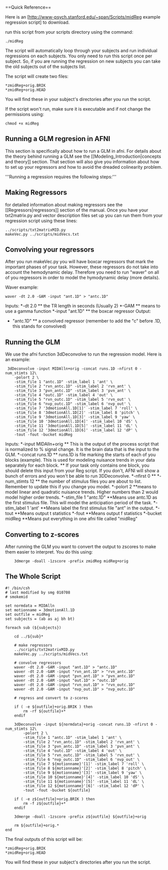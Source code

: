 ==Quick Reference==

Here is an [http://www-psych.stanford.edu/~span/Scripts/midReg example regression script] to download.

run this script from your scripts directory using the command:

``` 
./midReg
```

The script will automatically loop through your subjects and run individual regressions on each subjects.  You only need to run this script once per subject. So, if you are running the regression on new subjects you can take the old subjects out of the subjects list.

The script will create two files:
```
*zmidReg+orig.BRIK
*zmidReg+orig.HEAD 
```

You will find these in your subject's directories after you run the script.

If the script won't run, make sure it is executable and if not change the permissions using:

```
chmod +x midReg
```

## Running a GLM regresion in AFNI

This section is specifically about how to run a GLM in afni.  For details about the theory behind running a GLM see the [[Modeling_Introduction|concepts and theory]] section.  That section will also give you information about how to set up your regressors and how to avoid the dreaded colinearity problem.

'''Running a regression requires the following steps:'''

## Making Regressors

for detailed information about making regressors see the [[Regressors|regressors]] section of the manual.  Once you have your txt2matrix.py and vector description files set up you can run them from your regression script using these lines:

```
../scripts/txt2matrixMID.py
makeVec.py ../scripts/midVecs.txt
```

## Convolving your regressors

After you run makeVec.py you will have boxcar regressors that mark the important phases of your task.  However, these regressors do not take into account the hemodynamic delay.  Therefore you need to run "waver" on all of you regressors in order to model the hymodynamic delay (more details).  

Waver example:
```
waver -dt 2.0 -GAM -input "ant.1D" > "antc.1D"
```

Inputs:
*-dt 2.0
** the TR length in seconds (Usually 2) 
*-GAM
** means to use a gamma function
*-input "ant.1D"
** the boxcar regressor
Output:
* "antc.1D"
** a convolved regressor (remember to add the "c" before .1D, this stands for convolved)

## Running the GLM

We use the afni function 3dDeconvolve to run the regression model.  Here is an example:

```
 3dDeconvolve -input MIDAlln+orig -concat runs.1D -nfirst 0 -num_stimts 12\
    -polort 2 \
    -stim_file 1 "antc.1D" -stim_label 1 'ant' \
    -stim_file 2 "rvn_antc.1D" -stim_label 2 'rvn_ant' \
    -stim_file 3 "pvn_antc.1D" -stim_label 3 'pvn_ant' \
    -stim_file 4 "outc.1D" -stim_label 4 'out' \
    -stim_file 5 "rvn_outc.1D" -stim_label 5 'rvn_out' \
    -stim_file 6 "nvp_outc.1D" -stim_label 6 'nvp_out' \
    -stim_file 7 '3dmotionAll.1D[1]' -stim_label 7 'roll' \
    -stim_file 8 '3dmotionAll.1D[2]' -stim_label 8 'pitch' \
    -stim_file 9 '3dmotionAll.1D[3]' -stim_label 9 'yaw' \
    -stim_file 10 '3dmotionAll.1D[4]' -stim_label 10 'dS' \
    -stim_file 11 '3dmotionAll.1D[5]' -stim_label 11 'dL' \
    -stim_file 12 '3dmotionAll.1D[6]' -stim_label 12 'dP' \
    -tout -fout -bucket midReg
```

Inputs:
*-input MIDAlln+orig
** This is the output of the process script that is normalized to % signal change. It is the brain data that is the input to the GLM.
*-concat runs.1D
** runs.1D is file marking the starts of each of you blocks (example). This is used for modeling nuisance trends in your data separately for each block.
** If your task only contains one block, you should delete this input from your Reg script. If you don't, AFNI will show a bunch of errors and you won't be able to run 3DDeconvolve.
*-nfirst 0
**
*-num_stimts 12
** the number of stimulus files you are about to list.  Remember to update this if you change you model.
*-polort 2
**means to model linear and quadratic nuisance trends.  Higher numbers than 2 would model higher order trends.
*-stim_file 1 "antc.1D"
**Means use antc.1D as the first stimulus file. This will model the anticipation period of the task.
*-stim_label 1 'ant'
**Means label the first stimulus file "ant" in the output.
*-tout
**Means output t statistics
*-fout
**Means output f statistics
*-bucket midReg
**Means put everything in one afni file called "midReg"

## Converting to z-scores

After running the GLM you want to convert the output to zscores to make them easier to interpret.  You do this using:

```
    3dmerge -doall -1zscore -prefix zmidReg midReg+orig
```

## The Whole Script

```
#! /bin/csh
# last modified by smg 010708
# smokemid

set normdata = MIDAlln
set motionname = 3dmotionAll.1D
set outfile = midReg
set subjects = (ab as aj bh bt)

foreach sub (${subjects})

    cd ../${sub}*

    # make regressors
    ../scripts/txt2matrixMID.py
    makeVec.py ../scripts/midVecs.txt

    # convolve regressors
    waver -dt 2.0 -GAM -input "ant.1D" > "antc.1D"
    waver -dt 2.0 -GAM -input "rvn_ant.1D" > "rvn_antc.1D"
    waver -dt 2.0 -GAM -input "pvn_ant.1D" > "pvn_antc.1D"
    waver -dt 2.0 -GAM -input "out.1D" > "outc.1D"
    waver -dt 2.0 -GAM -input "rvn_out.1D" > "rvn_outc.1D"
    waver -dt 2.0 -GAM -input "nvp_out.1D" > "nvp_outc.1D"

    # regress and convert to z-scores

    if ( -e ${outfile}+orig.BRIK ) then
        rm -rf ${outfile}+*
    endif
    
    3dDeconvolve -input ${normdata}+orig -concat runs.1D -nfirst 0 -num_stimts 12\
        -polort 2 \
        -stim_file 1 "antc.1D" -stim_label 1 'ant' \
        -stim_file 2 "rvn_antc.1D" -stim_label 2 'rvn_ant' \
        -stim_file 3 "pvn_antc.1D" -stim_label 3 'pvn_ant' \
        -stim_file 4 "outc.1D" -stim_label 4 'out' \
        -stim_file 5 "rvn_outc.1D" -stim_label 5 'rvn_out' \
        -stim_file 6 "nvp_outc.1D" -stim_label 6 'nvp_out' \
        -stim_file 7 ${motionname}'[1]' -stim_label 7 'roll' \
        -stim_file 8 ${motionname}'[2]' -stim_label 8 'pitch' \
        -stim_file 9 ${motionname}'[3]' -stim_label 9 'yaw' \
        -stim_file 10 ${motionname}'[4]' -stim_label 10 'dS' \
        -stim_file 11 ${motionname}'[5]' -stim_label 11 'dL' \
        -stim_file 12 ${motionname}'[6]' -stim_label 12 'dP' \
        -tout -fout -bucket ${outfile}

    if ( -e z${outfile}+orig.BRIK ) then
        rm -f z${outfile}+*
    endif

    3dmerge -doall -1zscore -prefix z${outfile} ${outfile}+orig

    rm ${outfile}+orig.*
end

```

The final outputs of this script will be:
```
*zmidReg+orig.BRIK
*zmidReg+orig.HEAD 
```
You will find these in your subject's directories after you run the script.

